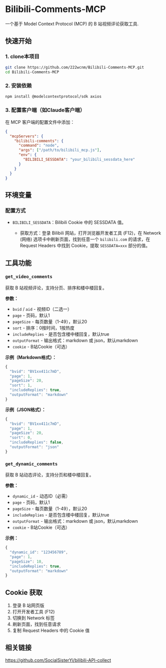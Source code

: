 # Bilibili-Comments-MCP
一个基于 Model Context Protocol (MCP) 的 B 站视频评论获取工具.

## 快速开始

### 1. clone本项目
```bash
git clone https://github.com/222wcnm/Bilibili-Comments-MCP.git
cd Bilibili-Comments-MCP
```


### 2. 安装依赖
```bash
npm install @modelcontextprotocol/sdk axios
```

### 3. 配置客户端（如Claude客户端）
在 MCP 客户端的配置文件中添加：

```json
{
  "mcpServers": {
    "bilibili-comments": {
      "command": "node",
      "args": ["/path/to/bilibili_mcp.js"],
      "env": {
        "BILIBILI_SESSDATA": "your_bilibili_sessdata_here"
      }
    }
  }
}
```

## 环境变量

### 配置方式
- `BILIBILI_SESSDATA`：Bilibili Cookie 中的 SESSDATA 值。

  - 获取方式：登录 Bilibili 网站，打开浏览器开发者工具 (F12)，在 Network (网络) 选项卡中刷新页面，找到任意一个 `bilibili.com` 的请求，在 Request Headers 中找到 Cookie，提取 `SESSDATA=xxx` 部分的值。

## 工具功能

### `get_video_comments`
获取 B 站视频评论，支持分页、排序和楼中楼回复。

**参数：**
- `bvid` / `aid` - 视频ID（二选一）
- `page` - 页码，默认1
- `pageSize` - 每页数量（1-49），默认20
- `sort` - 排序：0按时间，1按热度
- `includeReplies` - 是否包含楼中楼回复，默认true
- `outputFormat` - 输出格式：markdown 或 json，默认markdown
- `cookie` - B站Cookie（可选）

**示例（Markdown格式）：**
```javascript
{
  "bvid": "BV1xx411c7mD",
  "page": 1,
  "pageSize": 20,
  "sort": 1,
  "includeReplies": true,
  "outputFormat": "markdown"
}
```

**示例（JSON格式）：**
```javascript
{
  "bvid": "BV1xx411c7mD",
  "page": 1,
  "pageSize": 20,
  "sort": 0,
  "includeReplies": false,
  "outputFormat": "json"
}
```

### `get_dynamic_comments`
获取 B 站动态评论，支持分页和楼中楼回复。

**参数：**
- `dynamic_id` - 动态ID（必需）
- `page` - 页码，默认1
- `pageSize` - 每页数量（1-49），默认20
- `includeReplies` - 是否包含楼中楼回复，默认true
- `outputFormat` - 输出格式：markdown 或 json，默认markdown
- `cookie` - B站Cookie（可选）

**示例：**
```javascript
{
  "dynamic_id": "123456789",
  "page": 1,
  "pageSize": 10,
  "includeReplies": true,
  "outputFormat": "markdown"
}
```

## Cookie 获取

1. 登录 B 站网页版
2. 打开开发者工具 (F12)
3. 切换到 Network 标签
4. 刷新页面，找到任意请求
5. 复制 Request Headers 中的 Cookie 值

## 相关链接

https://github.com/SocialSisterYi/bilibili-API-collect
